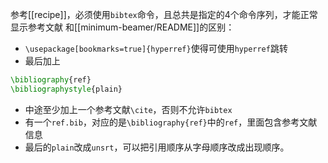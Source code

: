 参考[[recipe]]，必须使用`bibtex`命令，且总共是指定的4个命令序列，才能正常显示参考文献
和[[minimum-beamer/README]]的区别：
- `\usepackage[bookmarks=true]{hyperref}`使得可使用`hyperref`跳转
- 最后加上
```tex
\bibliography{ref}
\bibliographystyle{plain}
```
- 中途至少加上一个参考文献`\cite`，否则不允许`bibtex`
- 有一个`ref.bib`，对应的是`\bibliography{ref}`中的`ref`，里面包含参考文献信息
- 最后的`plain`改成`unsrt`，可以把引用顺序从字母顺序改成出现顺序。